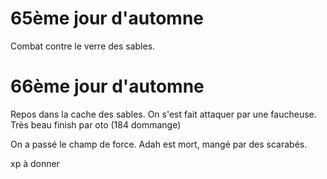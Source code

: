 65ème jour d'automne
====================

Combat contre le verre des sables.

66ème jour d'automne
====================

Repos dans la cache des sables. On s'est fait attaquer par une faucheuse. Très
beau finish par oto (184 dommange)

On a passé le champ de force. Adah est mort, mangé par des scarabés.

xp à donner


